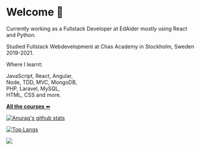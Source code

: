 # Welcome 🎉

<!--
**andreasnyh/andreasnyh** is a ✨ _special_ ✨ repository because its `README.md` (this file) appears on your GitHub profile.

Here are some ideas to get you started:

- 🔭 I’m currently working on ...
- 🌱 I’m currently learning ...
- 👯 I’m looking to collaborate on ...
- 🤔 I’m looking for help with ...
- 💬 Ask me about ...
- 📫 How to reach me: ...
- 😄 Pronouns: ...
- ⚡ Fun fact: ...
-->

<!-- 2020
I believe you have found your new **Web Development intern
for this fall 2020!**

I will be with you six months from week 42 to week 13 **(October - April)**\
with the possibility to extend the period for six-eight weeks to do a graduation project.

Some of the things I've learnt:

JavaScript, React, Angular,\
Node, TDD, MVC, MongoDB,\
PHP, Laravel, MySQL,\
HTML, CSS and more. -->
Currently working as a Fullstack Developer at EdAider mostly using React and Python.

Studied Fullstack Webdevelopment at Chas Academy in Stockholm, Sweden 2019-2021.

Where I learnt:

JavaScript, React, Angular,\
Node, TDD, MVC, MongoDB,\
PHP, Laravel, MySQL,\
HTML, CSS and more.

[**All the courses** ⬅](https://www.notion.so/Kursplaner-999a867632224a708042fbe5a98fcc90)

[![Anurag's github stats](https://github-readme-stats.vercel.app/api?username=andreasnyh&count_private=true&show_icons=true)](https://github.com/anuraghazra/github-readme-stats)

[![Top Langs](https://github-readme-stats.vercel.app/api/top-langs/?username=andreasnyh&layout=compact)](https://github.com/anuraghazra/github-readme-stats)

![](https://komarev.com/ghpvc/?username=andreasnyh&color=blue)
